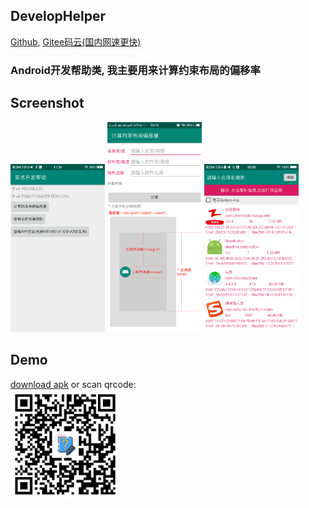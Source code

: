 ## DevelopHelper
 <a href="https://github.com/actor20170211030627/DevelopHelper">Github</a>,
 <a href="https://gitee.com/actor20170211030627/DevelopHelper">Gitee码云(国内网速更快)</a>

### Android开发帮助类, 我主要用来计算约束布局的偏移率

## Screenshot
 <img src="captures/1main.png" width=30%></img>
 <img src="captures/2calculatebias.png" width=30%></img>
 <img src="captures/3appinfos.png" width=30%></img>
 
## Demo
 <a href="https://github.com/actor20170211030627/DevelopHelper/releases">download apk</a> or scan qrcode: <br/>
 <img src="captures/qrcode_download_apk.png" width=35%></img>
 